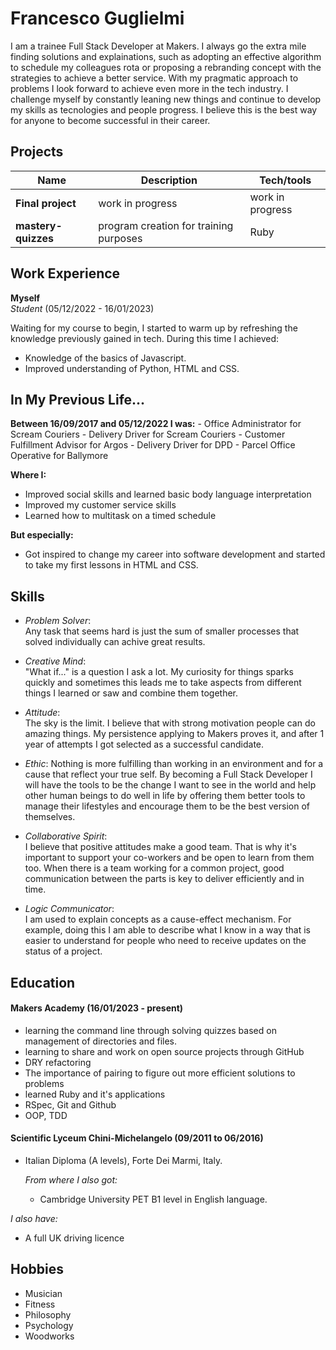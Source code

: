  # Francesco Guglielmi

I am a trainee Full Stack Developer at Makers. I always go the extra mile finding solutions and explainations, such as adopting an effective algorithm to schedule my colleagues rota or proposing a rebranding concept with the strategies to achieve a better service. With my pragmatic approach to problems I look forward to achieve even more in the tech industry. I challenge myself by constantly leaning new things and continue to develop my skills as tecnologies and people progress. I believe this is the best way for anyone to become successful in their career. 

## Projects

| Name                         | Description                           | Tech/tools         |
| ---------------------------- | --------------------------------------| ------------------ |
| **Final project**            |          work in progress             |  work in progress  |
| **mastery-quizzes**          | program creation for training purposes|        Ruby        |

## Work Experience

**Myself**   
_Student_ (05/12/2022 - 16/01/2023)  

Waiting for my course to begin, I started to warm up by refreshing the knowledge previously gained in tech. During this time I achieved:

  - Knowledge of the basics of Javascript.
  - Improved understanding of Python, HTML and CSS.

## In My Previous Life... 
  **Between 16/09/2017 and 05/12/2022 I was:**
    - Office Administrator for Scream Couriers 
    - Delivery Driver for Scream Couriers
    - Customer Fulfillment Advisor for Argos
    - Delivery Driver for DPD
    - Parcel Office Operative for Ballymore

**Where I:**
  - Improved social skills and learned basic body language interpretation
  - Improved my customer service skills 
  - Learned how to multitask on a timed schedule

**But especially:**
  - Got inspired to change my career into software development and started to take my first lessons in HTML and CSS.

## Skills
  - _Problem Solver_:  
    Any task that seems hard is just the sum of smaller processes that solved individually can achive great results.

  - _Creative Mind_:  
    "What if..." is a question I ask a lot. My curiosity for things sparks quickly and sometimes this leads me to take aspects from different things I       learned or saw and combine them together.
 
  - _Attitude_:  
    The sky is the limit. I believe that with strong motivation people can do amazing things. My persistence applying to Makers proves it, and after 1       year   of attempts I got selected as a successful candidate. 
 
  - _Ethic_:
    Nothing is more fulfilling than working in an environment and for a cause that reflect your true self. By becoming a Full Stack Developer I will have     the tools to be the change I want to see in the world and help other human beings to do well in life by offering them better tools to manage their       lifestyles and encourage them to be the best version of themselves. 

  - _Collaborative Spirit_:  
    I believe that positive attitudes make a good team. That is why it's important to support your co-workers and be open to learn from them too.
    When there is a team working for a common project, good communication between the parts is key to deliver efficiently and in time.

  - _Logic Communicator_:  
    I am used to explain concepts as a cause-effect mechanism. For example, doing this I am able to describe what I know in a way that is easier to           understand for people who need to receive updates on the status of a project.

## Education

#### Makers Academy (16/01/2023 - present)

  - learning the command line through solving quizzes based on management of directories and files.
  - learning to share and work on open source projects through GitHub
  - DRY refactoring
  - The importance of pairing to figure out more efficient solutions to problems
  - learned Ruby and it's applications
  - RSpec, Git and Github
  - OOP, TDD

#### Scientific Lyceum Chini-Michelangelo (09/2011 to 06/2016)

- Italian Diploma (A levels), Forte Dei Marmi, Italy.

  _From where I also got:_
    - Cambridge University PET B1 level in English language.

_I also have:_
  - A full UK driving licence

## Hobbies

  - Musician
  - Fitness
  - Philosophy
  - Psychology
  - Woodworks
